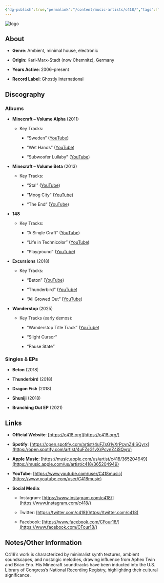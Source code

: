 ```yaml
---
{"dg-publish":true,"permalink":"/content/music-artists/c418/","tags":["#MusicArtist"],"noteIcon":"","created":"2025-04-28T16:45:25.454+02:00","updated":"2025-04-28T17:00:18.476+02:00"}
---
```



<img src="/img/MALOGO/C418.png" alt="logo" class="round-img round-img-100">

## About

- **Genre**: Ambient, minimal house, electronic  
    
- **Origin**: Karl-Marx-Stadt (now Chemnitz), Germany  
    
- **Years Active**: 2006–present  
    
- **Record Label**: Ghostly International  
    

## Discography

### Albums

- **Minecraft – Volume Alpha** (2011)  
    
    - Key Tracks:
        
        - “Sweden” ([YouTube](https://www.youtube.com/watch?v=JfPpwrg2Ijk))
            
        - “Wet Hands” ([YouTube](https://www.youtube.com/watch?v=U_3_zdhrsEc))
            
        - “Subwoofer Lullaby” ([YouTube](https://www.youtube.com/watch?v=uzda_Rz0cMQ))
            
- **Minecraft – Volume Beta** (2013)  
    
    - Key Tracks:
        
        - “Stal” ([YouTube](https://www.youtube.com/watch?v=Y3Xh3_yyXOU))
            
        - “Moog City” ([YouTube](https://www.youtube.com/watch?v=ilV7FTbzUjM))
            
        - “The End” ([YouTube](https://www.youtube.com/watch?v=hY9j1W-b8Qk))
            
- **148**  
    
    - Key Tracks:
        
        - “A Single Craft” ([YouTube](https://www.youtube.com/watch?v=9muCNroZxbs))
            
        - “Life in Technicolor” ([YouTube](https://www.youtube.com/watch?v=dQPE-4Xwi-E))
            
        - “Playground” ([YouTube](https://www.youtube.com/watch?v=LThSlBy9ypY))
            
- **Excursions** (2018)  
    
    - Key Tracks:
        
        - “Beton” ([YouTube](https://www.youtube.com/watch?v=YPMQIY6o06E))
            
        - “Thunderbird” ([YouTube](https://www.youtube.com/watch?v=Q3Qor7Xh6_g))
            
        - “All Growed Out” ([YouTube](https://www.youtube.com/watch?v=mKb2Sa8X4hM))
            
- **Wanderstop** (2025)  
    
    - Key Tracks (early demos):
        
        - “Wanderstop Title Track” ([YouTube](https://www.youtube.com/watch?v=placeholder))
            
        - “Slight Cursor”
            
        - “Pause State”
            

### Singles & EPs

- **Beton** (2018)  
    
- **Thunderbird** (2018)  
    
- **Dragon Fish** (2018)  
    
- **Shuniji** (2018)  
    
- **Branching Out EP** (2021) 
    

## Links

- **Official Website**: [https://c418.org](https://c418.org/)  
    
- **Spotify**: [https://open.spotify.com/artist/4uFZsG1vXrPcvnZ4iSQyrx](https://open.spotify.com/artist/4uFZsG1vXrPcvnZ4iSQyrx) 
    
- **Apple Music**: [https://music.apple.com/us/artist/c418/365204949](https://music.apple.com/us/artist/c418/365204949)  
    
- **YouTube**: [https://www.youtube.com/user/C418music](https://www.youtube.com/user/C418music)  
    
- **Social Media**:
    
    - Instagram: [https://www.instagram.com/c418/](https://www.instagram.com/c418/)  
        
    - Twitter: [https://twitter.com/c418](https://twitter.com/c418)  
        
    - Facebook: [https://www.facebook.com/CFour18/](https://www.facebook.com/CFour18/)  
        

## Notes/Other Information

C418’s work is characterized by minimalist synth textures, ambient soundscapes, and nostalgic melodies, drawing influence from Aphex Twin and Brian Eno. His Minecraft soundtracks have been inducted into the U.S. Library of Congress’s National Recording Registry, highlighting their cultural significance.